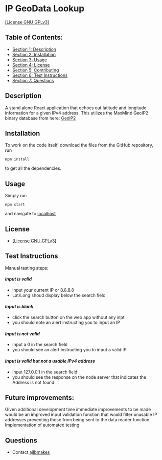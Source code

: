 
# IP GeoData Lookup
[[License GNU GPLv3]](./LICENSE)

## Table of Contents:

- [Section 1: Description](#Description)
- [Section 2: Installation](#Installation)
- [Section 3: Usage](#Usage)
- [Section 4: License](#License)
- [Section 5: Contributing](#Contributing)
- [Section 6: Test Instructions](#Test-Instructions)
- [Section 7: Questions](#Questions)

## Description
A stand alone React application that echoes out latitude and longitude information for a given IPv4 address. This utilizes the MaxMind GeoIP2 binary database from here: [GeoIP2](https://dev.maxmind.com/geoip/docs/databases/city-and-country/?lang=en#binary-databases)


## Installation
To work on the code itself, download the files from the GitHub repository, run 
```
npm install 
```
to get all the dependencies.


## Usage
Simply run 
```
npm start
```
and navigate to [localhost](https://localhost:3000)

## License
* [[License GNU GPLv3]](./LICENSE)

## Test Instructions
Manual testing steps:
#### *Input is valid*
- input your current IP or 8.8.8.8
- Lat/Long shoud display below the search field
#### *Input is blank*
- click the search button on the web app without any inpt
- you should note an alert instructing you to input an IP
#### *Input is not valid*
- input a 0 in the search field
- you should see an alert instructing you to input a valid IP
#### *Input is valid but not a usable IPv4 address*
- input 127.0.0.1 in the search field
- you should see the response on the node server that indicates the Address is not found


## Future improvements:
Given additional development time immediate improvements to be made would be an improved input validation function that would filter unusable IP addresses preventing these from being sent to the data reader function. 
Implementation of automated testing


## Questions
* Contact [ajlbmakes](https://github.com/ajlbmakes)

  
